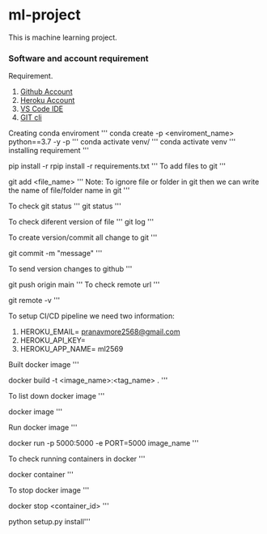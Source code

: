 # ml-project
This is machine learning project.

### Software and account requirement 

Requirement.

1. [Github Account](https://github.com/)
2. [Heroku Account](https://id.heroku.com/login)
3. [VS Code IDE](https://code.visualstudio.com/download)
4. [GIT cli](https://git-scm.com/downloads)


Creating conda enviroment
'''
conda create -p <enviroment_name> python==3.7 -y
-p 
'''
conda activate venv/
'''
conda activate venv
'''
installing requirement
'''

pip install -r rpip install -r requirements.txt
'''
To add files to git 
'''

git add <file_name>
'''
Note: To ignore file or folder in git then we can write the name of file/folder name in git 
'''

To check git status
'''
git status 
'''

To check diferent version of file 
'''
git log 
'''

To create version/commit all change to git 
'''

git commit -m "message"
'''

To send version changes to github
'''

git push origin main 
'''
To check remote url 
'''

git remote -v
'''

To setup CI/CD pipeline we need two information: 

1. HEROKU_EMAIL= pranavmore2568@gmail.com
2. HEROKU_API_KEY= 
3. HEROKU_APP_NAME= ml2569



Built docker image
'''

docker build -t <image_name>:<tag_name> .
'''

To list down docker image
'''

docker image
'''

Run docker image
'''

docker run -p 5000:5000 -e PORT=5000 image_name
'''

To check running containers in docker 
'''

docker container 
'''

To stop docker image
'''

docker stop <container_id>
'''

python setup.py install'''


